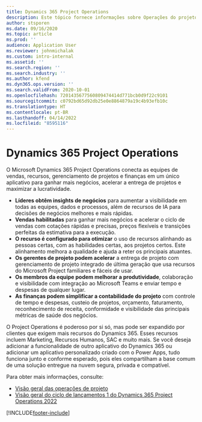 ```yaml
---
title: Dynamics 365 Project Operations
description: Este tópico fornece informações sobre Operações do projeto do Dynamics 365.
author: stsporen
ms.date: 09/16/2020
ms.topic: article
ms.prod: ''
audience: Application User
ms.reviewer: johnmichalak
ms.custom: intro-internal
ms.assetid: ''
ms.search.region: ''
ms.search.industry: ''
ms.author: kfend
ms.dyn365.ops.version: ''
ms.search.validFrom: 2020-10-01
ms.openlocfilehash: 7201435677560809474414d771bcb0d9f22c9101
ms.sourcegitcommit: c0792bd65d92db25e0e8864879a19c4b93efb10c
ms.translationtype: HT
ms.contentlocale: pt-BR
ms.lasthandoff: 04/14/2022
ms.locfileid: "8595116"
---
```

# <a name="dynamics-365-project-operations"></a>Dynamics 365 Project Operations

O Microsoft Dynamics 365 Project Operations conecta as equipes de vendas, recursos, gerenciamento de projetos e finanças em um único aplicativo para ganhar mais negócios, acelerar a entrega de projetos e maximizar a lucratividade.

-   **Líderes obtêm insights de negócios** para aumentar a visibilidade em todas as equipes, dados e processos, além de recursos de IA para decisões de negócios melhores e mais rápidas.
-   **Vendas habilitadas** para ganhar mais negócios e acelerar o ciclo de vendas com cotações rápidas e precisas, preços flexíveis e transições perfeitas da estimativa para a execução.
-   **O recurso é configurado para otimizar** o uso de recursos alinhando as pessoas certas, com as habilidades certas, aos projetos certos. Este alinhamento melhora a qualidade e ajuda a reter os principais atuantes.
-   **Os gerentes de projeto podem acelerar** a entrega de projeto com gerenciamento de projeto integrado de última geração que usa recursos do Microsoft Project familiares e fáceis de usar.
-   **Os membros da equipe podem melhorar a produtividade**, colaboração e visibilidade com integração ao Microsoft Teams e enviar tempo e despesas de qualquer lugar.
-   **As finanças podem simplificar a contabilidade do projeto** com controle de tempo e despesas, custeio de projetos, orçamento, faturamento, reconhecimento de receita, conformidade e visibilidade das principais métricas de saúde dos negócios.

O Project Operations é poderoso por si só, mas pode ser expandido por clientes que exigem mais recursos do Dynamics 365. Esses recursos incluem Marketing, Recursos Humanos, SAC e muito mais. Se você deseja adicionar a funcionalidade de outro aplicativo do Dynamics 365 ou adicionar um aplicativo personalizado criado com o Power Apps, tudo funciona junto e conforme esperado, pois eles compartilham a base comum de uma solução entregue na nuvem segura, privada e compatível.

Para obter mais informações, consulte:

- [Visão geral das operações de projeto](https://dynamics.microsoft.com/en-us/project-operations/overview/)
- [Visão geral do ciclo de lançamentos 1 do Dynamics 365 Project Operations 2022](/dynamics365-release-plan/2022wave1/finance-operations/dynamics365-project-operations/)


[!INCLUDE[footer-include](includes/footer-banner.md)]
